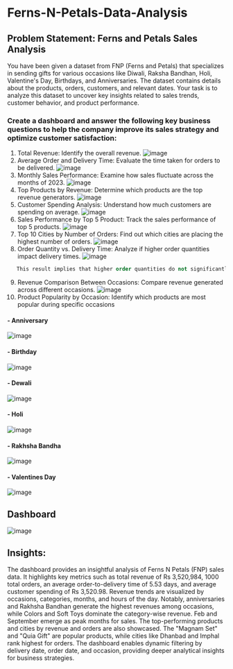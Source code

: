 # Ferns-N-Petals-Data-Analysis
## Problem Statement: Ferns and Petals Sales Analysis
 You have been given a dataset from FNP (Ferns and Petals) that specializes in sending gifts for
 various occasions like Diwali, Raksha Bandhan, Holi, Valentine's Day, Birthdays, and
 Anniversaries. The dataset contains details about the products, orders, customers, and relevant
 dates. Your task is to analyze this dataset to uncover key insights related to sales trends,
 customer behavior, and product performance.
 ### Create a dashboard and answer the following key business questions to help the company improve its sales strategy and optimize customer satisfaction:
 1. Total Revenue: Identify the overall revenue.
    ![image](https://github.com/user-attachments/assets/71e91bab-5b24-492d-a1dd-4f3e2eac9350)
 2. Average Order and Delivery Time: Evaluate the time taken for orders to be delivered.
    ![image](https://github.com/user-attachments/assets/1ee17570-f5c1-41f5-b75d-1a7de5de9324)
 3. Monthly Sales Performance: Examine how sales fluctuate across the months of 2023.
    ![image](https://github.com/user-attachments/assets/695ac3a5-a559-4821-a177-b989a8c1f151)
 4. Top Products by Revenue: Determine which products are the top revenue generators.
    ![image](https://github.com/user-attachments/assets/45f97708-b5b5-41b9-b5aa-45c00f3163eb)
 5. Customer Spending Analysis: Understand how much customers are spending on
 average.
![image](https://github.com/user-attachments/assets/174d84d0-259a-479c-8ab6-e973d6993757)
 6. Sales Performance by Top 5 Product: Track the sales performance of top 5 products.
    ![image](https://github.com/user-attachments/assets/2e1a1d90-5e66-4da7-9fd9-fa6a9953e160)
 7. Top 10 Cities by Number of Orders: Find out which cities are placing the highest
 number of orders.
![image](https://github.com/user-attachments/assets/8cf3b443-4fd6-401d-a986-964526f2ff0f)
 8. Order Quantity vs. Delivery Time: Analyze if higher order quantities impact delivery
 times.
![image](https://github.com/user-attachments/assets/8a263cd4-e46b-4c40-a674-cd35ce5e0876)
```sql
   This result implies that higher order quantities do not significantly impact delivery times in a linear manner.
  ```
 9. Revenue Comparison Between Occasions: Compare revenue generated across
 different occasions.
![image](https://github.com/user-attachments/assets/a047b692-88c4-47b4-a87e-607aef360095)
 10. Product Popularity by Occasion: Identify which products are most popular during
 specific occasions
#### - Anniversary
![image](https://github.com/user-attachments/assets/f4dc65b8-537e-4047-88dd-d95409007acf)
#### - Birthday
![image](https://github.com/user-attachments/assets/baf0d44a-efed-473d-a727-09d1e1fbc061)
#### - Dewali
![image](https://github.com/user-attachments/assets/15f05a92-223f-439e-9f74-68ff86c04038)
#### - Holi
![image](https://github.com/user-attachments/assets/69234efd-427c-4f69-b264-9a57645e6c5a)
#### - Rakhsha Bandha
![image](https://github.com/user-attachments/assets/db6c373d-1ed8-4f21-854d-634e022546ac)
#### - Valentines Day
![image](https://github.com/user-attachments/assets/2f52f87b-6eb7-4853-9fa2-a0397a9f9acf)

## Dashboard
![image](https://github.com/user-attachments/assets/ed136c8c-bfe2-4961-8523-93bd4de83403)
## Insights:
The dashboard provides an insightful analysis of Ferns N Petals (FNP) sales data. It highlights key metrics such as total revenue of Rs 3,520,984, 1000 total orders, an average order-to-delivery time of 5.53 days, and average customer spending of Rs 3,520.98. 
Revenue trends are visualized by occasions, categories, months, and hours of the day. Notably, anniversaries and Rakhsha Bandhan generate the highest revenues among occasions, while Colors and Soft Toys dominate the category-wise revenue. Feb and September emerge as peak months for sales.
The top-performing products and cities by revenue and orders are also showcased. The "Magnam Set" and "Quia Gift" are popular products, while cities like Dhanbad and Imphal rank highest for orders. The dashboard enables dynamic filtering by delivery date, order date, and occasion, providing deeper analytical insights for business strategies.

